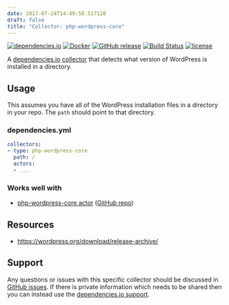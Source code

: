 ```yaml
---
date: 2017-07-24T14:49:58.517120
draft: false
title: "Collector: php-wordpress-core"
---
```



[![dependencies.io](https://img.shields.io/badge/dependencies.io-collector-3DA4E9.svg)](https://www.dependencies.io/docs/collectors/)
[![Docker](https://img.shields.io/badge/dockerhub-collector--php--wordpress--core-22B8EB.svg)](https://hub.docker.com/r/dependencies/collector-php-wordpress-core/)
[![GitHub release](https://img.shields.io/github/release/dependencies-io/collector-php-wordpress-core.svg)](https://github.com/dependencies-io/collector-php-wordpress-core/releases)
[![Build Status](https://travis-ci.org/dependencies-io/collector-php-wordpress-core.svg?branch=master)](https://travis-ci.org/dependencies-io/collector-php-wordpress-core)
[![license](https://img.shields.io/github/license/dependencies-io/collector-php-wordpress-core.svg)](https://github.com/dependencies-io/collector-php-wordpress-core/blob/master/LICENSE)

A [dependencies.io](https://www.dependencies.io)
[collector](https://www.dependencies.io/docs/collectors/)
that detects what version of WordPress is installed in a directory.

## Usage

This assumes you have all of the WordPress installation files in a directory
in your repo. The `path` should point to that directory.

### dependencies.yml

```yaml
collectors:
- type: php-wordpress-core
  path: /
  actors:
  - ...
```

### Works well with

- [php-wordpress-core actor](https://www.dependencies.io/docs/actors/php-wordpress-core/) ([GitHub repo](https://github.com/dependencies-io/actor-php-wordpress-core/))


## Resources

- https://wordpress.org/download/release-archive/

## Support

Any questions or issues with this specific collector should be discussed in [GitHub
issues](https://github.com/dependencies-io/collector-php-wordpress-core/issues). If there is
private information which needs to be shared then you can instead use the
[dependencies.io support](https://app.dependencies.io/support).
